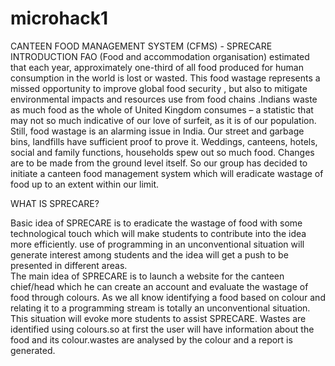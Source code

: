 # microhack1
CANTEEN FOOD MANAGEMENT SYSTEM (CFMS) - SPRECARE
INTRODUCTION
FAO (Food and accommodation organisation) estimated that each year, approximately one-third of all food produced for human consumption in the world is lost or wasted. This food wastage represents a missed opportunity to improve global food security , but also to mitigate environmental impacts and resources use from food chains .Indians waste as much food as the whole of United Kingdom consumes – a statistic that may not so much indicative of our love of surfeit, as it is of our population. Still, food wastage is an alarming issue in India. Our street and garbage bins, landfills have sufficient proof to prove it. Weddings, canteens, hotels, social and family functions, households spew out so much food. 
Changes are to be made from the ground level itself. So our group has decided to initiate a canteen food management system which will eradicate wastage of food up to an extent within our limit. 

WHAT IS SPRECARE?

Basic idea of SPRECARE is to eradicate the wastage of food with some technological touch which will make students to contribute into the idea more efficiently. use of programming in an unconventional situation will generate interest among students and the idea will get a push to be presented in different areas.  
The main idea of SPRECARE is to launch a website for the canteen chief/head which he can create an account and evaluate the wastage of food through colours. As we all know identifying a food based on colour and relating it to a programming stream is totally an unconventional situation. This situation will evoke more students to assist SPRECARE.
Wastes are identified using colours.so at first the user will have information about the food and its colour.wastes are analysed by the colour and a report is generated.

 

